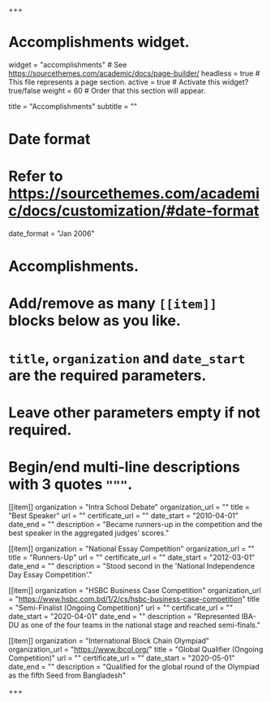 +++
# Accomplishments widget.
widget = "accomplishments"  # See https://sourcethemes.com/academic/docs/page-builder/
headless = true  # This file represents a page section.
active = true  # Activate this widget? true/false
weight = 60  # Order that this section will appear.

title = "Accomplish&shy;ments"
subtitle = ""

# Date format
#   Refer to https://sourcethemes.com/academic/docs/customization/#date-format
date_format = "Jan 2006"

# Accomplishments.
#   Add/remove as many `[[item]]` blocks below as you like.
#   `title`, `organization` and `date_start` are the required parameters.
#   Leave other parameters empty if not required.
#   Begin/end multi-line descriptions with 3 quotes `"""`.

[[item]]
  organization = "Intra School Debate"
  organization_url = ""
  title = "Best Speaker"
  url = ""
  certificate_url = ""
  date_start = "2010-04-01"
  date_end = ""
  description = "Became runners-up in the competition and the best speaker in the aggregated judges' scores."

[[item]]
  organization = "National Essay Competition"
  organization_url = ""
  title = "Runners-Up"
  url = ""
  certificate_url = ""
  date_start = "2012-03-01"
  date_end = ""
  description = "Stood second in the 'National Independence Day Essay Competition'."
  
[[item]]
  organization = "HSBC Business Case Competition"
  organization_url = "https://www.hsbc.com.bd/1/2/cs/hsbc-business-case-competition"
  title = "Semi-Finalist (Ongoing Competition)"
  url = ""
  certificate_url = ""
  date_start = "2020-04-01"
  date_end = ""
  description = "Represented IBA-DU as one of the four teams in the national stage and reached semi-finals."

[[item]]
  organization = "International Block Chain Olympiad"
  organization_url = "https://www.ibcol.org/"
  title = "Global Qualifier (Ongoing Competition)"
  url = ""
  certificate_url = ""
  date_start = "2020-05-01"
  date_end = ""
  description = "Qualified for the global round of the Olympiad as the fifth Seed from Bangladesh"

+++
